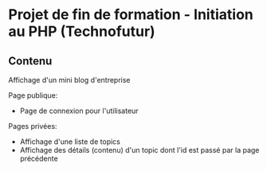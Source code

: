 # Projet de fin de formation - Initiation au PHP (Technofutur)

## Contenu

Affichage d'un mini blog d'entreprise

Page publique: 
- Page de connexion pour l'utilisateur
  
Pages privées: 
- Affichage d'une liste de topics
- Affichage des détails (contenu) d'un topic dont l'id est passé par la page précédente 
